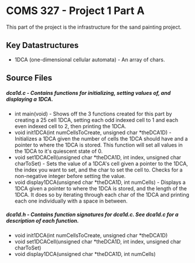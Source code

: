 # COMS 327 - Project 1 Part A
This part of the project is the infrastructure for the sand painting project.

## Key Datastructures
- 1DCA (one-dimensional cellular automata) - An array of chars.
## Source Files
##### dca1d.c - Contains functions for initializing, setting values of, and displaying a 1DCA.
- int main(void) - Shows off the 3 functions created for this part by creating a 25 cell 1DCA, setting each odd indexed cell to 1 and each even indexed cell to 2, then printing the 1DCA.
- void init1DCA(int numCellsToCreate, unsigned char *theDCA1D) - Initializes a 1DCA given the number of cells the 1DCA should have and a pointer to where the 1DCA is stored. This function will set all values in the 1DCA to it's quiescent state of 0.
- void set1DCACell(unsigned char *theDCA1D, int index, unsigned char charToSet) - Sets the value of a 1DCA's cell given a pointer to the 1DCA, the index you want to set, and the char to set the cell to. Checks for a non-negative integer before setting the value.
- void display1DCA(unsigned char *theDCA1D, int numCells) - Displays a 1DCA given a pointer to where the 1DCA is stored, and the length of the 1DCA. It does so by iterating through each char of the 1DCA and printing each one individually with a space in between.

##### dca1d.h - Contains function signatures for dca1d.c. See dca1d.c for a description of each function.

- void init1DCA(int numCellsToCreate, unsigned char *theDCA1D)
- void set1DCACell(unsigned char *theDCA1D, int index, unsigned char charToSet) 
- void display1DCA(unsigned char *theDCA1D, int numCells) 
